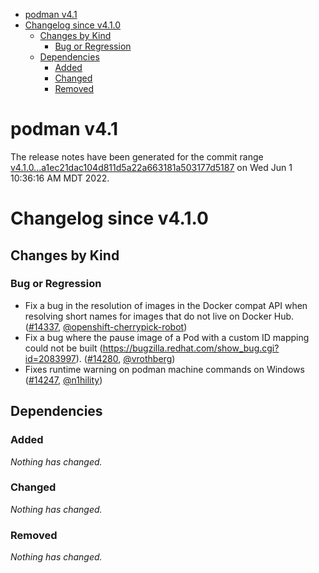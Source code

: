 - [podman v4.1](#podman-v41)
- [Changelog since v4.1.0](#changelog-since-v410)
  - [Changes by Kind](#changes-by-kind)
    - [Bug or Regression](#bug-or-regression)
  - [Dependencies](#dependencies)
    - [Added](#added)
    - [Changed](#changed)
    - [Removed](#removed)

# podman v4.1

The release notes have been generated for the commit range
[v4.1.0...a1ec21dac104d811d5a22a663181a503177d5187](https://github.com/containers/podman/compare/v4.1.0...a1ec21dac104d811d5a22a663181a503177d5187) on Wed Jun  1 10:36:16 AM MDT 2022.

# Changelog since v4.1.0

## Changes by Kind

### Bug or Regression
 - Fix a bug in the resolution of images in the Docker compat API when resolving short names for images that do not live on Docker Hub. ([#14337](https://github.com/containers/podman/pull/14337), [@openshift-cherrypick-robot](https://github.com/openshift-cherrypick-robot))
 - Fix a bug where the pause image of a Pod with a custom ID mapping could not be built (https://bugzilla.redhat.com/show_bug.cgi?id=2083997). ([#14280](https://github.com/containers/podman/pull/14280), [@vrothberg](https://github.com/vrothberg))
 - Fixes runtime warning on podman machine commands on Windows ([#14247](https://github.com/containers/podman/pull/14247), [@n1hility](https://github.com/n1hility))

## Dependencies

### Added
_Nothing has changed._

### Changed
_Nothing has changed._

### Removed
_Nothing has changed._
